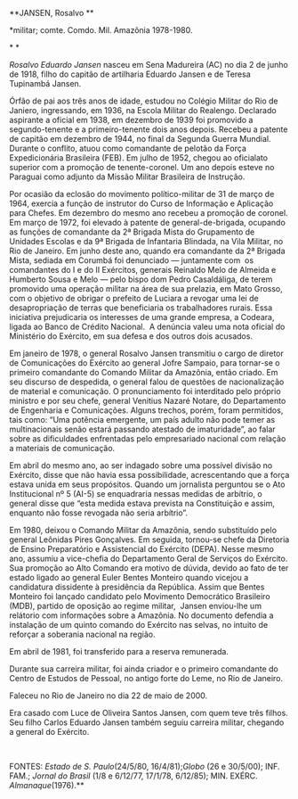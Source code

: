 **JANSEN, Rosalvo **

\*militar; comte. Comdo. Mil. Amazônia 1978-1980.

* *

*Rosalvo Eduardo Jansen* nasceu em Sena Madureira (AC) no dia 2 de junho
de 1918, filho do capitão de artilharia Eduardo Jansen e de Teresa
Tupinambá Jansen.

Órfão de pai aos três anos de idade, estudou no Colégio Militar do Rio
de Janiero, ingressando, em 1936, na Escola Militar do Realengo.
Declarado aspirante a oficial em 1938, em dezembro de 1939 foi promovido
a segundo-tenente e a primeiro-tenente dois anos depois. Recebeu a
patente de capitão em dezembro de 1944, no final da Segunda Guerra
Mundial. Durante o conflito, atuou como comandante de pelotão da Força
Expedicionária Brasileira (FEB). Em julho de 1952, chegou ao oficialato
superior com a promoção de tenente-coronel. Um ano depois esteve no
Paraguai como adjunto da Missão Militar Brasileira de Instrução.

Por ocasião da eclosão do movimento político-militar de 31 de março de
1964, exercia a função de instrutor do Curso de Informação e Aplicação
para Chefes. Em dezembro do mesmo ano recebeu a promoção de coronel. Em
março de 1972, foi elevado à patente de general-de-brigada, ocupando as
funções de comandante da 2ª Brigada Mista do Grupamento de Unidades
Escolas e da 9ª Brigada de Infantaria Blindada, na Vila Militar, no Rio
de Janeiro. Em junho deste ano, quando era comandante da 2ª Brigada
Mista, sediada em Corumbá foi denunciado — juntamente com  os
comandantes do I e do II Exércitos, generais Reinaldo Melo de Almeida e
Humberto Sousa e Melo — pelo bispo dom Pedro Casaldáliga, de terem
promovido uma operação militar na área de sua prelazia, em Mato Grosso,
com o objetivo de obrigar o prefeito de Luciara a revogar uma lei de
desapropriação de terras que beneficiaria os trabalhadores rurais. Essa
iniciativa prejudicaria os interesses de uma grande empresa, a Codeara,
ligada ao Banco de Crédito Nacional.  A denúncia valeu uma nota oficial
do Ministério do Exército, em sua defesa e dos outros dois acusados.

Em janeiro de 1978, o general Rosalvo Jansen transmitiu o cargo de
diretor de Comunicações do Exército ao general Jofre Sampaio, para
tornar-se o primeiro comandante do Comando Militar da Amazônia, então
criado. Em seu discurso de despedida, o general falou de questões de
nacionalização de material e comunicação. O pronunciamento foi
interditado pelo próprio ministro e por seu chefe, general Venitius
Nazaré Notare, do Departamento de Engenharia e Comunicações. Alguns
trechos, porém, foram permitidos, tais como: “Uma potência emergente, um
país adulto não pode temer as multinacionais senão estará passando
atestado de imaturidade”, ao falar sobre as dificuldades enfrentadas
pelo empresariado nacional com relação a materiais de comunicação.

Em abril do mesmo ano, ao ser indagado sobre uma possível divisão no
Exército, disse que não havia essa possibilidade, acrescentando que a
força estava unida em seus propósitos. Quando um jornalista perguntou se
o Ato Institucional nº 5 (AI-5) se enquadraria nessas medidas de
arbítrio, o general disse que “esta medida estava prevista na
Constituição e assim, enquanto não fosse revogada não seria arbítrio”.

Em 1980, deixou o Comando Militar da Amazônia, sendo substituído pelo
general Leônidas Pires Gonçalves. Em seguida, tornou-se chefe da
Diretoria de Ensino Preparatório e Assistencial do Exército (DEPA).
Nesse mesmo ano, assumiu a vice-chefia do Departamento Geral de Serviços
do Exército. Sua promoção ao Alto Comando era motivo de dúvida, devido
ao fato de ter estado ligado ao general Euler Bentes Monteiro quando
vicejou a candidatura dissidente à presidência da República. Assim que
Bentes Monteiro foi lançado candidato pelo Movimento Democrático
Brasileiro (MDB), partido de oposição ao regime militar,  Jansen
enviou-lhe um relátorio com informações sobre a Amazônia. No documento
defendia a instalação de um quinto comando do Exército nas selvas, no
intuito de reforçar a soberania nacional na região.

Em abril de 1981, foi transferido para a reserva remunerada.

Durante sua carreira militar, foi ainda criador e o primeiro comandante
do  Centro de Estudos de Pessoal, no antigo forte do Leme, no Rio de
Janeiro.

Faleceu no Rio de Janeiro no dia 22 de maio de 2000.

Era casado com Luce de Oliveira Santos Jansen, com quem teve três
filhos. Seu filho Carlos Eduardo Jansen também seguiu carreira militar,
chegando a general do Exército.

 

FONTES: *Estado de S. Paulo*(24/5/80, 16/4/81);*Globo* (26 e 30/5/00);
INF. FAM.; *Jornal do Brasil* (1/8 e 6/12/77, 17/1/78, 6/12/85); MIN.
EXÉRC. *Almanaque*(1976).**

 
